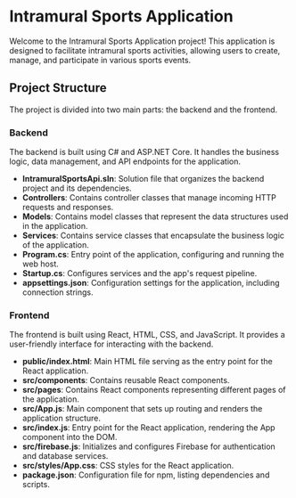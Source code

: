 # Intramural Sports Application

Welcome to the Intramural Sports Application project! This application is designed to facilitate intramural sports activities, allowing users to create, manage, and participate in various sports events.

## Project Structure

The project is divided into two main parts: the backend and the frontend.

### Backend

The backend is built using C# and ASP.NET Core. It handles the business logic, data management, and API endpoints for the application.

- **IntramuralSportsApi.sln**: Solution file that organizes the backend project and its dependencies.
- **Controllers**: Contains controller classes that manage incoming HTTP requests and responses.
- **Models**: Contains model classes that represent the data structures used in the application.
- **Services**: Contains service classes that encapsulate the business logic of the application.
- **Program.cs**: Entry point of the application, configuring and running the web host.
- **Startup.cs**: Configures services and the app's request pipeline.
- **appsettings.json**: Configuration settings for the application, including connection strings.

### Frontend

The frontend is built using React, HTML, CSS, and JavaScript. It provides a user-friendly interface for interacting with the backend.

- **public/index.html**: Main HTML file serving as the entry point for the React application.
- **src/components**: Contains reusable React components.
- **src/pages**: Contains React components representing different pages of the application.
- **src/App.js**: Main component that sets up routing and renders the application structure.
- **src/index.js**: Entry point for the React application, rendering the App component into the DOM.
- **src/firebase.js**: Initializes and configures Firebase for authentication and database services.
- **src/styles/App.css**: CSS styles for the React application.
- **package.json**: Configuration file for npm, listing dependencies and scripts.
